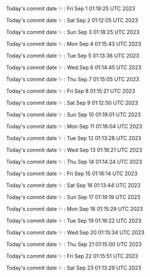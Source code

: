 Today's commit date ✨ : Fri Sep 1 01:19:25 UTC 2023 

Today's commit date ✨ : Sat Sep 2 01:12:05 UTC 2023 

Today's commit date ✨ : Sun Sep 3 01:18:25 UTC 2023 

Today's commit date ✨ : Mon Sep 4 01:15:43 UTC 2023 

Today's commit date ✨ : Tue Sep 5 01:13:36 UTC 2023 

Today's commit date ✨ : Wed Sep 6 01:14:45 UTC 2023 

Today's commit date ✨ : Thu Sep 7 01:15:05 UTC 2023 

Today's commit date ✨ : Fri Sep 8 01:15:21 UTC 2023 

Today's commit date ✨ : Sat Sep 9 01:12:50 UTC 2023 

Today's commit date ✨ : Sun Sep 10 01:19:01 UTC 2023 

Today's commit date ✨ : Mon Sep 11 01:16:04 UTC 2023 

Today's commit date ✨ : Tue Sep 12 01:13:28 UTC 2023 

Today's commit date ✨ : Wed Sep 13 01:16:21 UTC 2023 

Today's commit date ✨ : Thu Sep 14 01:14:24 UTC 2023 

Today's commit date ✨ : Fri Sep 15 01:16:14 UTC 2023 

Today's commit date ✨ : Sat Sep 16 01:13:44 UTC 2023 

Today's commit date ✨ : Sun Sep 17 01:19:19 UTC 2023 

Today's commit date ✨ : Mon Sep 18 01:15:29 UTC 2023 

Today's commit date ✨ : Tue Sep 19 01:16:22 UTC 2023 

Today's commit date ✨ : Wed Sep 20 01:15:34 UTC 2023 

Today's commit date ✨ : Thu Sep 21 01:15:00 UTC 2023 

Today's commit date ✨ : Fri Sep 22 01:15:51 UTC 2023 

Today's commit date ✨ : Sat Sep 23 01:13:29 UTC 2023 

